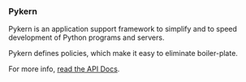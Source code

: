 ### Pykern

Pykern is an application support framework to simplify and to speed
development of Python programs and servers.

Pykern defines policies, which make it easy to eliminate boiler-plate.

For more info, [read the API Docs](http://pykern.readthedocs.org).
